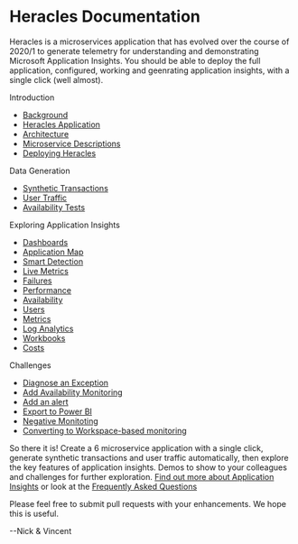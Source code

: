 # Heracles Documentation

Heracles is a microservices application that has evolved over the course of 2020/1 to generate telemetry for understanding and demonstrating Microsoft Application Insights. You should be able to deploy the full application, configured, working and geenrating application insights, with a single click (well almost).

Introduction
- [Background](intro/background.md)
- [Heracles Application](intro/heracles-application.md)
- [Architecture](intro/heracles-architecture.md)
- [Microservice Descriptions](intro/microservice-descriptions.md)
- [Deploying Heracles](intro/deploying-heracles.md)

Data Generation
- [Synthetic Transactions](gen/data-gen-synthetic.md)
- [User Traffic](gen/data-gen-user-traffic.md)
- [Availability Tests](gen/data-gen-availability-tests.md)

Exploring Application Insights
- [Dashboards](demo/ai-dashboards.md)
- [Application Map](demo/ai-application-map.md)
- [Smart Detection](demo/ai-smart-detection.md)
- [Live Metrics](demo/ai-live-metrics.md)
- [Failures](demo/ai-failures.md)
- [Performance](demo/ai-perfromance.md)
- [Availability](demo/ai-availability.md)
- [Users](demo/ai-users.md)
- [Metrics](demo/ai-metrics.md)
- [Log Analytics](demo/ai-log-analytics.md)
- [Workbooks](demo/ai-workbooks.md)
- [Costs](demo/ai-costs.md)

Challenges
- [Diagnose an Exception](challenges/diagnose-exception.md)
- [Add Availability Monitoring](challenges/availability-monitoring.md)
- [Add an alert](challenges/add-alert.md)
- [Export to Power BI](challenges/export-powerbi.md)
- [Negative Monitoting](challenges/negative-monitoring.md)
- [Converting to Workspace-based monitoring](challenges/workspace-based.md)

So there it is!  Create a 6 microservice application with a single click, generate synthetic transactions and user traffic automatically, then explore the key features of application insights.  Demos to show to your colleagues and challenges for further exploration.  [Find out more about Application Insights](find-out-more.md) or look at the [Frequently Asked Questions](faq.md)

Please feel free to submit pull requests with your enhancements. We hope this is useful.

--Nick & Vincent
